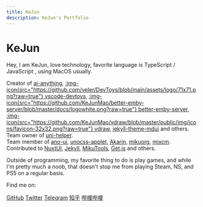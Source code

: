 ```yaml
---
title: KeJun
description: KeJun's Portfolio
---
```

# KeJun

Hey, I am KeJun, love technology, favorite language is <span i-simple-icons-typescript ></span> TypeScript / <span i-simple-icons-javascript ></span> JavaScript , using <span i-simple-icons-apple></span> MacOS usually.


Creator of [<span i-app-logo-ai-anything></span> ai-anything](https://github.com/KeJunMao/ai-anything), [:img-icon{src="https://github.com/veler/DevToys/blob/main/assets/logo/71x71.png?raw=true"} vscode-devtoys](https://github.com/KeJunMao/vscode-devtoys), [:img-icon{src="https://github.com/KeJunMao/better-emby-server/blob/master/docs/logowhite.png?raw=true"} better-emby-server](https://github.com/KeJunMao/better-emby-server), [:img-icon{src="https://github.com/KeJunMao/vdraw/blob/master/public/img/icons/favicon-32x32.png?raw=true"} vdraw](https://github.com/KeJunMao/vdraw), [jekyll-theme-mdui](https://github.com/KeJunMao/jekyll-theme-mdui) and others. <br/>
Team owner of [<span i-app-logo-uni-helper></span> uni-helper](https://github.com/uni-helper).<br/>
Team member of [ano-ui](https://github.com/ano-ui), [unocss-applet](https://github.com/unocss-applet), [Akarin](https://github.com/Akarin-project), [mikuorg](https://github.com/MikuOrg), [mixcm](https://github.com/mixcm).<br/>
Contributed to [NuxtUI](https://github.com/nuxtlabs/ui), [Jekyll](https://github.com/jekyll), [MikuTools](https://imiku.netlify.app/), [Get.js](https://get.js.org/apps) and others.

Outside of programming, my favorite thing to do is play games, and while I'm pretty much a noob, that doesn't stop me from playing Steam, NS, and PS5 on a regular basis.


Find me on:

<p flex="~ wrap gap-x-3 gap-y-1" class="mt--4!">
  <a href="https://github.com/KeJunMao" target="_blank"><span op75 i-simple-icons-github></span> GitHub</a>
  <a href="https://www.twitter.com/yrmkejun" target="_blank"><span op75 i-simple-icons-twitter></span> Twitter</a>
  <a href="https://web.telegram.org/#/im?p=@KeJunPower" target="_blank"><span op75 i-simple-icons-telegram></span> Telegram</a>
  <a href="https://www.zhihu.com/people/yan-la-la-72" target="_blank"><span op75 i-simple-icons-zhihu></span> 知乎</a>
  <a href="https://space.bilibili.com/37728693" target="_blank"><span op75 i-simple-icons-bilibili></span> 哔哩哔哩</a>
</p>

